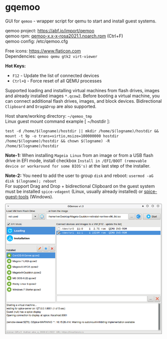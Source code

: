 # gqemoo
GUI for `qemoo` - wrapper script for qemu to start and install guest systems.  
  
qemoo project: https://abf.io/import/qemoo  
qemoo rpm: [qemoo-x.x-x-rosa2021.1.noarch.rpm](https://mirror.yandex.ru/rosa/rosa2021.1/repository/x86_64/contrib/release) (Ctrl+F)  
qemoo config: /etc/qemoo.cfg  
  
Free icons: https://www.flaticon.com  
Dependencies: `qemoo qemu gtk2 virt-viewer`  
  
**Hot Keys:**
+ `F12` - Update the list of connected devices
+ `Ctrl+Q` - Force reset of all QEMU processes  
  
Supported loading and installing virtual machines from flash drives, images and already installed images `*.qcow2`. Before booting a virtual machine, you can connect additional flash drives, images, and block devices. Bidirectional `Clipboard` and `Drag&Drop` are also supported.  
  
Host share/working directory: `~/qemoo_tmp`  
Linux guest mount command example [ ~/hostdir ]:  
```
test -d /home/$(logname)/hostdir || mkdir /home/$(logname)/hostdir && mount -t 9p -o trans=virtio,msize=100000000 hostdir /home/$(logname)/hostdir && chown $(logname) -R /home/$(logname)/hostdir
```
**Note-1:** When installing `Mageia Linux` from an image or from a USB flash drive in EFI mode, install checkbox `Install in /EFI/BOOT (removable device or workaround for some BIOS's)` at the last step of the installer.  
  
**Note-2:** You need to add the user to group `disk` and reboot: `usermod -aG disk $(logname); reboot`  
For support Drag and Drop + bidirectional Clipboard on the guest system must be installed `spice-vdagent` (Linux, usually already installed) or [spice-guest-tools](https://www.spice-space.org/download/windows/spice-guest-tools/spice-guest-tools-latest.exe) (Windows).  
  
![](https://github.com/AKotov-dev/gqemoo/blob/main/ScreenShot8.png)
